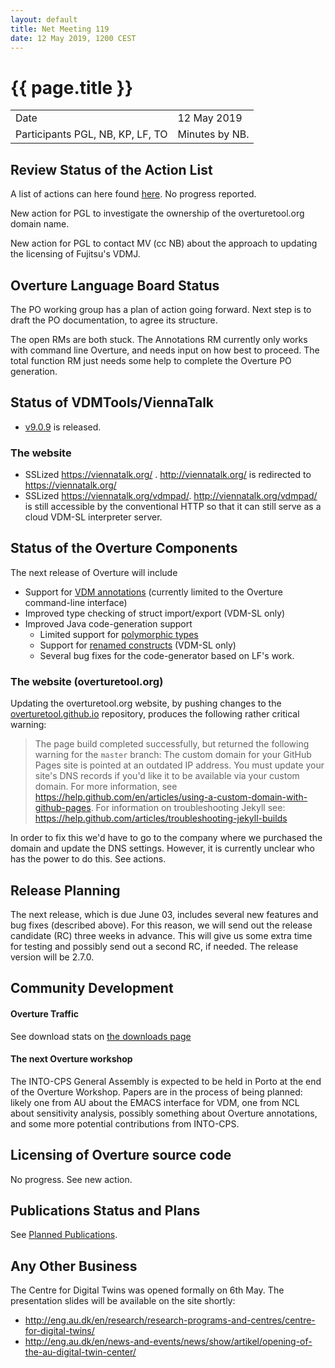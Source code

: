 ```yaml
---
layout: default
title: Net Meeting 119
date: 12 May 2019, 1200 CEST
---
```


<script src="https://code.jquery.com/jquery-1.11.1.min.js">
</script>
<script src="/javascripts/edit.js"></script>
<script>setEditButonNm();</script>

# {{ page.title }}

|||
|---|---|
| Date | 12 May 2019 |
| Participants PGL, NB, KP, LF, TO |   Minutes by NB. |

## Review Status of the Action List

A list of actions can here found [here](https://github.com/overturetool/overturetool.github.io/issues?q=is%3Aissue+is%3Aopen+label%3A%22action+net-meeting%22). No progress reported.

New action for PGL to investigate the ownership of the overturetool.org domain name.

New action for PGL to contact MV (cc NB) about the approach to updating the licensing of Fujitsu's VDMJ.

## Overture Language Board Status

The PO working group has a plan of action going forward. Next step is to draft the PO documentation, to agree its structure.

The open RMs are both stuck. The Annotations RM currently only works with command line Overture, and needs input on how best to proceed. The total function RM just needs some help to complete the Overture PO generation.

## Status of VDMTools/ViennaTalk

* [v9.0.9](https://github.com/vdmtools/vdmtools/releases/tag/v9.0.9) is released.

### The website
* SSLized https://viennatalk.org/ . http://viennatalk.org/ is redirected to https://viennatalk.org/
* SSLized https://viennatalk.org/vdmpad/. http://viennatalk.org/vdmpad/ is still accessible by the conventional HTTP so that it can still serve as a cloud VDM-SL interpreter server.

##  Status of the Overture Components

The next release of Overture will include

* Support for [VDM annotations](https://github.com/overturetool/language/issues/46) (currently limited to the Overture command-line interface)
* Improved type checking of struct import/export (VDM-SL only)
* Improved Java code-generation support
  - Limited support for [polymorphic types](https://github.com/overturetool/overture/issues/691)
  - Support for [renamed constructs](https://github.com/overturetool/overture/issues/690) (VDM-SL only)
  - Several bug fixes for the code-generator based on LF's work.

### The website (overturetool.org)

Updating the overturetool.org website, by pushing changes to the [overturetool.github.io](https://github.com/overturetool/overturetool.github.io) repository, produces the following rather critical warning:

> The page build completed successfully, but returned the following warning for the `master` branch:
> The custom domain for your GitHub Pages site is pointed at an outdated
> IP address. You must update your site's DNS records if you'd like it
> to be available via your custom domain. For more information, see
> https://help.github.com/en/articles/using-a-custom-domain-with-github-pages.
> For information on troubleshooting Jekyll see:
>  https://help.github.com/articles/troubleshooting-jekyll-builds

In order to fix this we'd have to go to the company where we purchased the domain and update the DNS settings. However, it is currently unclear who has the power to do this. See actions.

##  Release Planning

The next release, which is due June 03, includes several new features and bug fixes (described above). For this reason, we will send out the release candidate (RC) three weeks in advance. This will give us some extra time for testing and possibly send out a second RC, if needed. The release version will be 2.7.0.

##  Community Development

#### Overture Traffic

See download stats on [the downloads page](http://overturetool.org/download/)

#### The next Overture workshop

The INTO-CPS General Assembly is expected to be held in Porto at the end of the Overture Workshop. Papers are in the process of being planned: likely one from AU about the EMACS interface for VDM, one from NCL about sensitivity analysis, possibly something about Overture annotations, and some more potential contributions from INTO-CPS.

##  Licensing of Overture source code

No progress. See new action.

##  Publications Status and Plans

See [Planned Publications](http://overturetool.org/publications/PlannedPublications.html).

##  Any Other Business

The Centre for Digital Twins was opened formally on 6th May. The presentation slides will be available on the site shortly:

* http://eng.au.dk/en/research/research-programs-and-centres/centre-for-digital-twins/
* http://eng.au.dk/en/news-and-events/news/show/artikel/opening-of-the-au-digital-twin-center/

<div id="edit_page_div"></div>





